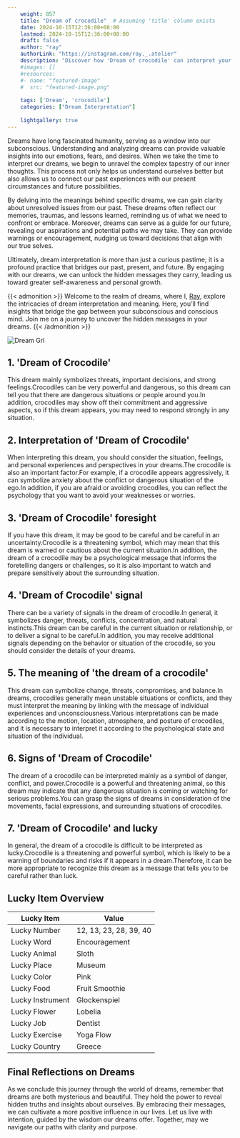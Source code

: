 ```yaml
---
    weight: 857
    title: "Dream of crocodile"  # Assuming 'title' column exists
    date: 2024-10-15T12:36:00+08:00
    lastmod: 2024-10-15T12:36:00+08:00
    draft: false
    author: "ray"
    authorLink: "https://instagram.com/ray._.atelier"
    description: "Discover how 'Dream of crocodile' can interpret your future and uncover its significant meanings in your life."
    #images: []
    #resources:
    #- name: "featured-image"
    #  src: "featured-image.png"
    
    tags: ['Dream', 'crocodile']
    categories: ["Dream Interpretation"]
    
    lightgallery: true
---
```

    
Dreams have long fascinated humanity, serving as a window into our subconscious. Understanding and analyzing dreams can provide valuable insights into our emotions, fears, and desires. When we take the time to interpret our dreams, we begin to unravel the complex tapestry of our inner thoughts. This process not only helps us understand ourselves better but also allows us to connect our past experiences with our present circumstances and future possibilities.

By delving into the meanings behind specific dreams, we can gain clarity about unresolved issues from our past. These dreams often reflect our memories, traumas, and lessons learned, reminding us of what we need to confront or embrace. Moreover, dreams can serve as a guide for our future, revealing our aspirations and potential paths we may take. They can provide warnings or encouragement, nudging us toward decisions that align with our true selves.

Ultimately, dream interpretation is more than just a curious pastime; it is a profound practice that bridges our past, present, and future. By engaging with our dreams, we can unlock the hidden messages they carry, leading us toward greater self-awareness and personal growth.

{{< admonition >}}
Welcome to the realm of dreams, where I, [Ray](https://instagram.com/ray._.atelier), explore the intricacies of dream interpretation and meaning. Here, you’ll find insights that bridge the gap between your subconscious and conscious mind. Join me on a journey to uncover the hidden messages in your dreams.
{{< /admonition >}}

![Dream Grl](https://cdn.pixabay.com/photo/2017/11/02/03/35/gothic-2910057_1280.jpg "Dream Grl")

## 1. 'Dream of Crocodile'
This dream mainly symbolizes threats, important decisions, and strong feelings.Crocodiles can be very powerful and dangerous, so this dream can tell you that there are dangerous situations or people around you.In addition, crocodiles may show off their commitment and aggressive aspects, so if this dream appears, you may need to respond strongly in any situation.

## 2. Interpretation of 'Dream of Crocodile'
When interpreting this dream, you should consider the situation, feelings, and personal experiences and perspectives in your dreams.The crocodile is also an important factor.For example, if a crocodile appears aggressively, it can symbolize anxiety about the conflict or dangerous situation of the ego.In addition, if you are afraid or avoiding crocodiles, you can reflect the psychology that you want to avoid your weaknesses or worries.

## 3. 'Dream of Crocodile' foresight
If you have this dream, it may be good to be careful and be careful in an uncertainty.Crocodile is a threatening symbol, which may mean that this dream is warned or cautious about the current situation.In addition, the dream of a crocodile may be a psychological message that informs the foretelling dangers or challenges, so it is also important to watch and prepare sensitively about the surrounding situation.

## 4. 'Dream of Crocodile' signal
There can be a variety of signals in the dream of crocodile.In general, it symbolizes danger, threats, conflicts, concentration, and natural instincts.This dream can be careful in the current situation or relationship, or to deliver a signal to be careful.In addition, you may receive additional signals depending on the behavior or situation of the crocodile, so you should consider the details of your dreams.

## 5. The meaning of 'the dream of a crocodile'
This dream can symbolize change, threats, compromises, and balance.In dreams, crocodiles generally mean unstable situations or conflicts, and they must interpret the meaning by linking with the message of individual experiences and unconsciousness.Various interpretations can be made according to the motion, location, atmosphere, and posture of crocodiles, and it is necessary to interpret it according to the psychological state and situation of the individual.

## 6. Signs of 'Dream of Crocodile'
The dream of a crocodile can be interpreted mainly as a symbol of danger, conflict, and power.Crocodile is a powerful and threatening animal, so this dream may indicate that any dangerous situation is coming or watching for serious problems.You can grasp the signs of dreams in consideration of the movements, facial expressions, and surrounding situations of crocodiles.

## 7. 'Dream of Crocodile' and lucky
In general, the dream of a crocodile is difficult to be interpreted as lucky.Crocodile is a threatening and powerful symbol, which is likely to be a warning of boundaries and risks if it appears in a dream.Therefore, it can be more appropriate to recognize this dream as a message that tells you to be careful rather than luck.

## Lucky Item Overview
| Lucky Item          | Value              |
|---------------|--------------------|
| Lucky Number        | 12, 13, 23, 28, 39, 40  |
| Lucky Word          | Encouragement |
| Lucky Animal        | Sloth |
| Lucky Place         | Museum     |
| Lucky Color         | Pink     |
| Lucky Food          | Fruit Smoothie      |
| Lucky Instrument    | Glockenspiel |
| Lucky Flower        | Lobelia    |
| Lucky Job           | Dentist       |
| Lucky Exercise      | Yoga Flow  |
| Lucky Country       | Greece    |


##  Final Reflections on Dreams

As we conclude this journey through the world of dreams, remember that dreams are both mysterious and beautiful. They hold the power to reveal hidden truths and insights about ourselves. By embracing their messages, we can cultivate a more positive influence in our lives. Let us live with intention, guided by the wisdom our dreams offer. Together, may we navigate our paths with clarity and purpose.

